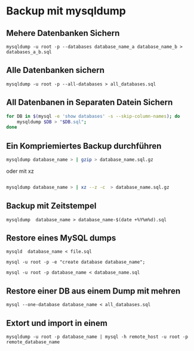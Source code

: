 # Backup mit mysqldump

## Mehere Datenbanken Sichern

`mysqldump -u root -p --databases database_name_a database_name_b > databases_a_b.sql`

## Alle Datenbanken sichern

`mysqldump -u root -p --all-databases > all_databases.sql`

## All Datenbanen in Separaten Datein Sichern

```sh
for DB in $(mysql -e 'show databases' -s --skip-column-names); do
    mysqldump $DB > "$DB.sql";
done
```

## Ein Kompriemiertes Backup durchführen

```sh
mysqldump database_name > | gzip > database_name.sql.gz
```

oder mit xz

```sh

mysqldump database_name > | xz --z -c  > database_name.sql.gz
```

## Backup mit Zeitstempel

`mysqldump  database_name > database_name-$(date +%Y%m%d).sql`

## Restore eines MySQL dumps

`mysqld  database_name < file.sql`

`mysql -u root -p -e "create database database_name";`

`mysql -u root -p database_name < database_name.sql`

## Restore einer DB aus einem Dump mit mehren

`mysql --one-database database_name < all_databases.sql`

## Extort und import in einem

`mysqldump -u root -p database_name | mysql -h remote_host -u root -p remote_database_name`
